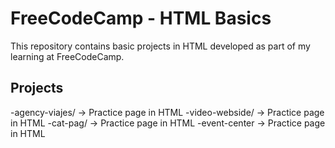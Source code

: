 # FreeCodeCamp - HTML Basics

This repository contains basic projects in HTML developed as part of my learning at FreeCodeCamp.
## Projects
-agency-viajes/ → Practice page in HTML
-video-webside/ → Practice page in HTML
-cat-pag/ → Practice page in HTML
-event-center → Practice page in HTML